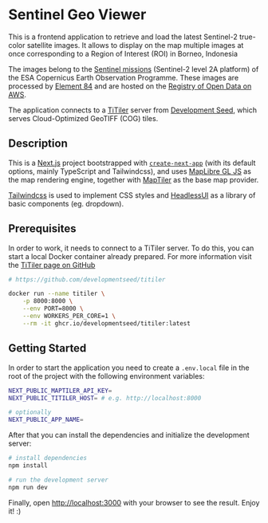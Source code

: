 # Sentinel Geo Viewer

This is a frontend application to retrieve and load the latest Sentinel-2 true-color satellite images. It allows to display on the map multiple images at once corresponding to a Region of Interest (ROI) in Borneo, Indonesia

The images belong to the [Sentinel missions](https://sentinels.copernicus.eu/web/sentinel/home) (Sentinel-2 level 2A platform) of the ESA Copernicus Earth Observation Programme. These images are processed by [Element 84](https://element84.com/) and are hosted on the [Registry of Open Data on AWS](https://registry.opendata.aws/sentinel-2/).

The application connects to a [TiTiler](https://developmentseed.org/titiler/) server from [Development Seed](https://developmentseed.org/), which serves Cloud-Optimized GeoTIFF (COG) tiles.

## Description

This is a [Next.js](https://nextjs.org) project bootstrapped with [`create-next-app`](https://nextjs.org/docs/app/api-reference/cli/create-next-app) (with its default options, mainly TypeScript and Tailwindcss), and uses [MapLibre GL JS]() as the map rendering engine, together with [MapTiler]() as the base map provider.

[Tailwindcss](https://tailwindcss.com/) is used to implement CSS styles and [HeadlessUI](https://headlessui.com/) as a library of basic components (eg. dropdown).

## Prerequisites

In order to work, it needs to connect to a TiTiler server. To do this, you can start a local Docker container already prepared. For more information visit the [TiTiler page on GitHub](https://github.com/developmentseed/titiler?tab=readme-ov-file#docker)

```bash
# https://github.com/developmentseed/titiler

docker run --name titiler \
    -p 8000:8000 \
    --env PORT=8000 \
    --env WORKERS_PER_CORE=1 \
    --rm -it ghcr.io/developmentseed/titiler:latest
```

## Getting Started

In order to start the application you need to create a `.env.local` file in the root of the project with the following environment variables:

```bash
NEXT_PUBLIC_MAPTILER_API_KEY=
NEXT_PUBLIC_TITILER_HOST= # e.g. http://localhost:8000

# optionally
NEXT_PUBLIC_APP_NAME=
```

After that you can install the dependencies and initialize the development server:

```bash
# install dependencies
npm install

# run the development server
npm run dev
```

Finally, open [http://localhost:3000](http://localhost:3000) with your browser to see the result. Enjoy it! :)
